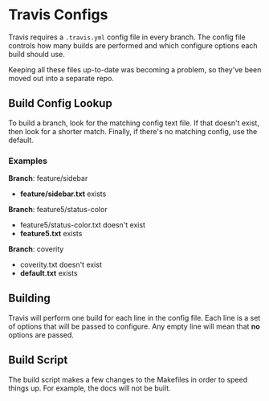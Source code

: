 # Travis Configs

Travis requires a `.travis.yml` config file in every branch.  The config file
controls how many builds are performed and which configure options each build
should use.

Keeping all these files up-to-date was becoming a problem, so they've been moved
out into a separate repo.

## Build Config Lookup

To build a branch, look for the matching config text file.  If that doesn't
exist, then look for a shorter match.  Finally, if there's no matching config,
use the default.

### Examples

**Branch**: feature/sidebar
- **feature/sidebar.txt** exists

**Branch**: feature5/status-color
- feature5/status-color.txt doesn't exist
- **feature5.txt** exists

**Branch**: coverity
- coverity.txt doesn't exist
- **default.txt** exists

## Building

Travis will perform one build for each line in the config file.  Each line is a
set of options that will be passed to configure.  Any empty line will mean that
**no** options are passed.

## Build Script

The build script makes a few changes to the Makefiles in order to speed things
up.  For example, the docs will not be built.

